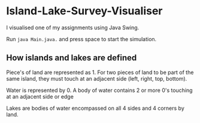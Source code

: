 # Island-Lake-Survey-Visualiser
I visualised one of my assignments using Java Swing.

Run `java Main.java.` and press space to start the simulation.

## How islands and lakes are defined
Piece's of land are represented as 1. For two pieces of land to be part of the same island, they must touch at an adjacent side (left, right, top, bottom).

Water is represented by 0. A body of water contains 2 or more 0's touching at an adjacent side or edge

Lakes are bodies of water encompassed on all 4 sides and 4 corners by land.

